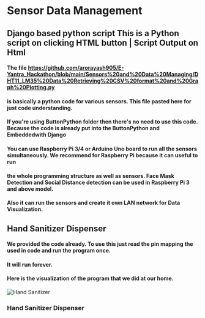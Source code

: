 
# Sensor Data Management
## Django based python script This is a Python script on clicking HTML button | Script Output on Html
#### The file https://github.com/arorayash905/E-Yantra_Hackathon/blob/main/Sensors%20and%20Data%20Managing/DHT11_LM35%20Data%20Retrieving%20CSV%20format%20and%20Graph%20Plotting.py
#### is basically a python code for various sensors. This file pasted here for just code understanding. 
#### If you're using ButtonPython folder then there's no need to use this code. Because the code is already put into the ButtonPython and Embeddedwith Django

#### You can use Raspberry Pi 3/4 or Arduino Uno board to run all the sensors simultaneously. We recommend for Raspberry Pi because it can useful to run
#### the whole programming structure as well as sensors. Face Mask Detection and Social Distance detection can be used in Raspberry Pi 3 and above model.
#### Also it can run the sensors and create it own LAN network for Data Visualization.

## Hand Sanitizer Dispenser 
#### We provided the code already. To use this just read the pin mapping the used in code and run the program once.
#### It will run forever.
#### Here is the visualization of the program that we did at our home.

![Hand Sanitizer]( https://github.com/arorayash905/E-Yantra_Hackathon/blob/main/Sensors%20and%20Data%20Managing/ezgif-4-99bedab73f15.gif )

### Hand Sanitizer Dispenser 
